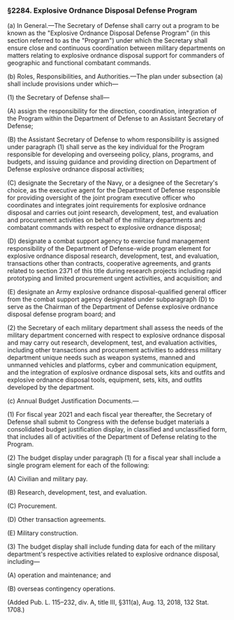 ### §2284. Explosive Ordnance Disposal Defense Program ###

(a) In General.—The Secretary of Defense shall carry out a program to be known as the "Explosive Ordnance Disposal Defense Program" (in this section referred to as the "Program") under which the Secretary shall ensure close and continuous coordination between military departments on matters relating to explosive ordnance disposal support for commanders of geographic and functional combatant commands.

(b) Roles, Responsibilities, and Authorities.—The plan under subsection (a) shall include provisions under which—

(1) the Secretary of Defense shall—

(A) assign the responsibility for the direction, coordination, integration of the Program within the Department of Defense to an Assistant Secretary of Defense;

(B) the Assistant Secretary of Defense to whom responsibility is assigned under paragraph (1) shall serve as the key individual for the Program responsible for developing and overseeing policy, plans, programs, and budgets, and issuing guidance and providing direction on Department of Defense explosive ordnance disposal activities;

(C) designate the Secretary of the Navy, or a designee of the Secretary's choice, as the executive agent for the Department of Defense responsible for providing oversight of the joint program executive officer who coordinates and integrates joint requirements for explosive ordnance disposal and carries out joint research, development, test, and evaluation and procurement activities on behalf of the military departments and combatant commands with respect to explosive ordnance disposal;

(D) designate a combat support agency to exercise fund management responsibility of the Department of Defense-wide program element for explosive ordnance disposal research, development, test, and evaluation, transactions other than contracts, cooperative agreements, and grants related to section 2371 of this title during research projects including rapid prototyping and limited procurement urgent activities, and acquisition; and

(E) designate an Army explosive ordnance disposal-qualified general officer from the combat support agency designated under subparagraph (D) to serve as the Chairman of the Department of Defense explosive ordnance disposal defense program board; and

(2) the Secretary of each military department shall assess the needs of the military department concerned with respect to explosive ordnance disposal and may carry out research, development, test, and evaluation activities, including other transactions and procurement activities to address military department unique needs such as weapon systems, manned and unmanned vehicles and platforms, cyber and communication equipment, and the integration of explosive ordnance disposal sets, kits and outfits and explosive ordnance disposal tools, equipment, sets, kits, and outfits developed by the department.

(c) Annual Budget Justification Documents.—

(1) For fiscal year 2021 and each fiscal year thereafter, the Secretary of Defense shall submit to Congress with the defense budget materials a consolidated budget justification display, in classified and unclassified form, that includes all of activities of the Department of Defense relating to the Program.

(2) The budget display under paragraph (1) for a fiscal year shall include a single program element for each of the following:

(A) Civilian and military pay.

(B) Research, development, test, and evaluation.

(C) Procurement.

(D) Other transaction agreements.

(E) Military construction.

(3) The budget display shall include funding data for each of the military department's respective activities related to explosive ordnance disposal, including—

(A) operation and maintenance; and

(B) overseas contingency operations.

(Added Pub. L. 115–232, div. A, title III, §311(a), Aug. 13, 2018, 132 Stat. 1708.)